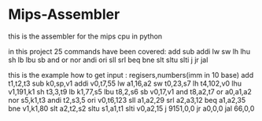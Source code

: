 # Mips-Assembler
this is the assembler for the mips cpu in python

in this project 25 commands have been covered:
add sub addi lw sw lh lhu sh lb lbu sb and or nor andi ori sll srl beq 
bne slt sltu slti j jr jal 

this is the example how to get input :         regisers,numbers(imm in 10 base)
add t1,t2,t3
sub k0,sp,v1
addi v0,t7,55
lw a1,16,a2
sw t0,23,s7
lh t4,102,v0
lhu v1,191,k1
sh t3,3,t9
lb k1,77,s5
lbu t8,2,s6
sb v0,17,v1
and t8,a2,t7
or a0,a1,a2
nor s5,k1,t3
andi t2,s3,5
ori v0,t6,123
sll a1,a2,29
srl a2,a3,12
beq a1,a2,35
bne v1,k1,80
slt a2,t2,s2
sltu s1,a1,t1
slti v0,a2,15
j 9151,0,0
jr a0,0,0
jal 66,0,0
